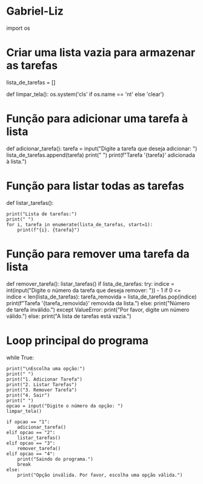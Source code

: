 # Gabriel-Liz

import os

# Criar uma lista vazia para armazenar as tarefas
lista_de_tarefas = []

def limpar_tela():
    os.system('cls' if os.name == 'nt' else 'clear')

# Função para adicionar uma tarefa à lista
def adicionar_tarefa():
    tarefa = input("Digite a tarefa que deseja adicionar: ")
    lista_de_tarefas.append(tarefa)
    print(" ")
    print(f"Tarefa '{tarefa}' adicionada à lista.")

# Função para listar todas as tarefas
def listar_tarefas():
   
    print("Lista de tarefas:")
    print(" ")
    for i, tarefa in enumerate(lista_de_tarefas, start=1):
        print(f"{i}. {tarefa}")

# Função para remover uma tarefa da lista
def remover_tarefa():
    listar_tarefas()
    if lista_de_tarefas:
        try:
            indice = int(input("Digite o número da tarefa que deseja remover: ")) - 1
            if 0 <= indice < len(lista_de_tarefas):
                tarefa_removida = lista_de_tarefas.pop(indice)
                print(f"Tarefa '{tarefa_removida}' removida da lista.")
            else:
                print("Número de tarefa inválido.")
        except ValueError:
            print("Por favor, digite um número válido.")
    else:
        print("A lista de tarefas está vazia.")

# Loop principal do programa
while True:
    

    print("\nEscolha uma opção:")
    print(" ")
    print("1. Adicionar Tarefa")
    print("2. Listar Tarefas")
    print("3. Remover Tarefa")
    print("4. Sair")
    print(" ")
    opcao = input("Digite o número da opção: ")
    limpar_tela()

    if opcao == "1":
        adicionar_tarefa()
    elif opcao == "2":
        listar_tarefas()
    elif opcao == "3":
        remover_tarefa()
    elif opcao == "4":
        print("Saindo do programa.")
        break
    else:
        print("Opção inválida. Por favor, escolha uma opção válida.")
